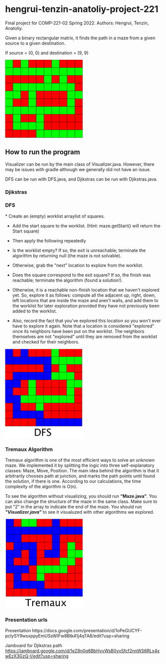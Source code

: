 # hengrui-tenzin-anatoliy-project-221
Final project for COMP-221-02 Spring 2022. Authors: Hengrui, Tenzin, Anatoliy.

Given a binary rectangular matrix, it finds the path in a maze from a given source to a given destination.

 If source = (0, 0) and destination = (9, 9)

<img src= "https://github.com/acheredn/hengrui-tenzin-anatoliy-project-221/blob/main/Screen%20Shot%202022-05-02%20at%201.06.05%20AM.png" width=250><br>

<h2> How to run the program </h2>
Visualizer can be run by the main class of Visualizer.java. However, there may be issues with gradle although we generally did not have an issue.

DFS can be run with DFS.java, and Djikstras can be run with Djikstras.java. 

<h3> Djikstras </h3>

<h3> DFS </h3>
 * Create an (empty) worklist arraylist of squares.
 
 * Add the start square to the worklist. (Hint: maze.getStart() will return the Start square)
 
 * Then apply the following repeatedly
 
 * Is the worklist empty? If so, the exit is unreachable; terminate the algorithm by returning null (the maze is not solvable).
 
 * Otherwise, grab the "next" location to explore from the worklist. 
 
 * Does the square correspond to the exit square? If so, the finish was reachable; terminate the algorithm (found a solution!).
 
 * Otherwise, it is a reachable non-finish location that we haven't explored yet. So, explore it as follows:
 compute all the adjacent up, right, down, left locations that are inside the maze and aren't walls, and
 add them to the worklist for later exploration provided they have not previously been added to the worklist.
 
 * Also, record the fact that you've explored this location so you won't ever have to explore it again. Note that a location is considered "explored" once its neighbors have been put on the worklist. The neighbors themselves are not "explored" until they are removed from the worklist and checked for their neighbors.

<img src= "https://github.com/acheredn/hengrui-tenzin-anatoliy-project-221/blob/main/DFS.png" width=250><br>

<h3>Tremaux Algorithm</h3>

Tremaux algorithm is one of the most efficient ways to solve an unknown maze. We implemented it by splitting the logic into three self-explanatory classes: Maze, Move, Position. The main idea behind the algorithm is that it arbitrarily chooses path at junction, and marks the path points until found the solution, if there is one. According to our calculations, the time complexity of the algorithm is O(n).

To see the algorithm without visualizing, you should run **“Maze.java”**.  You can also change the structure of the maze in the same class. Make sure to put “2” in the array to indicate the end of the maze. You should run ***"Visualizer.java"*** to see it visualuzed with other algorithms we explored.

<img src= "https://github.com/acheredn/hengrui-tenzin-anatoliy-project-221/blob/main/Tremaux.png" width=250><br>

<h3> Presentation urls </h3>
Presentation
https://docs.google.com/presentation/d/1oPeGUCYF-pclySY9wsxppyEmUSsWIFw8Btk41j4qTA8/edit?usp=sharing

Jamboard for Djikstras path
https://jamboard.google.com/d/1eZ8n0q6BbHvvWsB0yxSfcf2nnWS6RLx4xwEzX3GzQ-I/edit?usp=sharing

